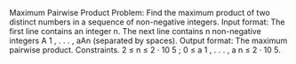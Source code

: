 Maximum Pairwise Product Problem:
Find the maximum product of two distinct numbers in a sequence of non-negative integers.
Input format: The first line contains an integer n. The next line contains n non-negative integers A 1 , . . . , aAn (separated by spaces).
Output format: The maximum pairwise product.
Constraints. 2 ≤ n ≤ 2 · 10 5 ; 0 ≤ a 1 , . . . , a n ≤ 2 · 10 5.
